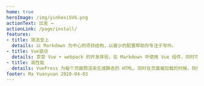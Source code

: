 ```yaml
---
home: true
heroImage: /img/yinhexiSVG.png
actionText: 出发 →
actionLink: /page/install/
features:
- title: 简洁至上
  details: 以 Markdown 为中心的项目结构，以最少的配置帮助你专注于写作。
- title: Vue驱动
  details: 享受 Vue + webpack 的开发体验，在 Markdown 中使用 Vue 组件，同时可以使用 Vue 来开发自定义主题。
- title: 高性能
  details: VuePress 为每个页面预渲染生成静态的 HTML，同时在页面被加载的时候，将作为 SPA 运行。
footer: Ma Yuanyuan 2020-04-03 
---
```

<script>
export default {
  mounted() {
    // window.localStorage.clear()
  }
}
</script>